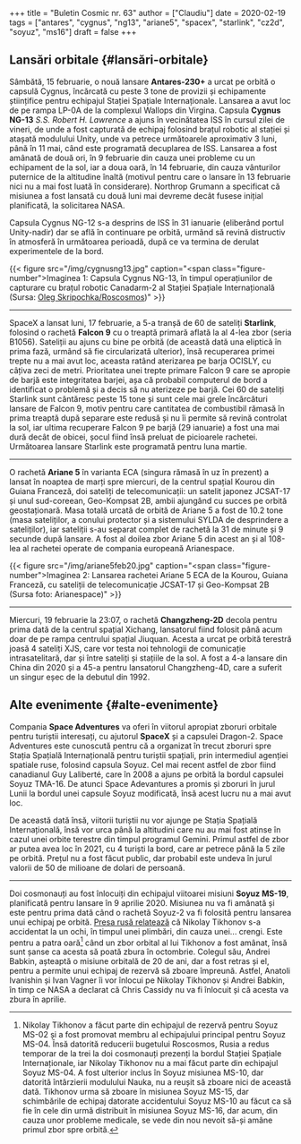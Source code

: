 +++
title = "Buletin Cosmic nr. 63"
author = ["Claudiu"]
date = 2020-02-19
tags = ["antares", "cygnus", "ng13", "ariane5", "spacex", "starlink", "cz2d", "soyuz", "ms16"]
draft = false
+++

## Lansări orbitale {#lansări-orbitale}

Sâmbătă, 15 februarie, o nouă lansare **Antares-230+** a urcat pe orbită o capsulă Cygnus, încărcată cu peste 3 tone de provizii și echipamente științifice pentru echipajul Stației Spațiale Internaționale. Lansarea a avut loc de pe rampa LP-0A de la complexul Wallops din Virgina. Capsula **Cygnus NG-13** _S.S. Robert H. Lawrence_ a ajuns în vecinătatea ISS în cursul zilei de vineri, de unde a fost capturată de echipaj folosind brațul robotic al stației și atașată modulului Unity, unde va petrece următoarele aproximativ 3 luni, până în 11 mai, când este programată decuplarea de ISS. Lansarea a fost amânată de două ori, în 9 februarie din cauza unei probleme cu un echipament de la sol, iar a doua oară, în 14 februarie, din cauza vânturilor puternice de la altitudine înaltă (motivul pentru care o lansare în 13 februarie nici nu a mai fost luată în considerare). Northrop Grumann a specificat că misiunea a fost lansată cu două luni mai devreme decât fusese inițial planificată, la solicitarea NASA.

Capsula Cygnus NG-12 s-a desprins de ISS în 31 ianuarie (eliberând portul Unity-nadir) dar se află în continuare pe orbită, urmând să revină distructiv în atmosferă în următoarea perioadă, după ce va termina de derulat experimentele de la bord.

{{< figure src="/img/cygnusng13.jpg" caption="<span class=\"figure-number\">Imaginea 1: </span>Capsula Cygnus NG-13, în timpul operațiunilor de capturare cu brațul robotic Canadarm-2 al Stației Spațiale Internațională (Sursa: [Oleg Skripochka/Roscosmos](https://twitter.com/roscosmos/status/1229710165823365121))" >}}

---

SpaceX a lansat luni, 17 februarie, a 5-a tranșă de 60 de sateliți **Starlink**, folosind o rachetă **Falcon 9** cu o treaptă primară aflată la al 4-lea zbor (seria B1056). Sateliții au ajuns cu bine pe orbită (de această dată una eliptică în prima fază, urmând să fie circularizată ulterior), însă recuperarea primei trepte nu a mai avut loc, aceasta ratând aterizarea pe barja OCISLY, cu câțiva zeci de metri. Prioritatea unei trepte primare Falcon 9 care se apropie de barjă este integritatea barjei, așa că probabil computerul de bord a identificat o problemă și a decis să nu aterizeze pe barjă. Cei 60 de sateliți Starlink sunt cântăresc peste 15 tone și sunt cele mai grele încărcături lansare de Falcon 9, motiv pentru care cantitatea de combustibil rămasă în prima treaptă după separare este redusă și nu îi permite să revină controlat la sol, iar ultima recuperare Falcon 9 pe barjă (29 ianuarie) a fost una mai dură decât de obicei, șocul fiind însă preluat de picioarele rachetei. Următoarea lansare Starlink este programată pentru luna martie.

---

O rachetă **Ariane 5** în varianta ECA (singura rămasă în uz în prezent) a lansat în noaptea de marți spre miercuri, de la centrul spațial Kourou din Guiana Franceză, doi sateliți de telecomunicații: un satelit japonez JCSAT-17 și unul sud-coreean, Geo-Kompsat 2B, ambii ajungând cu succes pe orbită geostaționară. Masa totală urcată de orbită de Ariane 5 a fost de 10.2 tone (masa sateliților, a conului protector și a sistemului SYLDA de desprindere a sateliților), iar sateliții s-au separat complet de rachetă la 31 de minute și 9 secunde după lansare. A fost al doilea zbor Ariane 5 din acest an și al 108-lea al rachetei operate de compania europeană Arianespace.

{{< figure src="/img/ariane5feb20.jpg" caption="<span class=\"figure-number\">Imaginea 2: </span>Lansarea rachetei Ariane 5 ECA de la Kourou, Guiana Franceză, cu sateliții de telecomunicație JCSAT-17 și Geo-Kompsat 2B (Sursa foto: Arianespace)" >}}

---

Miercuri, 19 februarie la 23:07, o rachetă **Changzheng-2D** decola pentru prima dată de la centrul spațial Xichang, lansatorul fiind folosit până acum doar de pe rampa centrului spațial Jiuquan. Acesta a urcat pe orbită terestră joasă 4 sateliți XJS, care vor testa noi tehnologii de comunicație intrasatelitară, dar și între sateliți și stațiile de la sol. A fost a 4-a lansare din China din 2020 și a 45-a pentru lansatorul Changzheng-4D, care a suferit un singur eșec de la debutul din 1992.


## Alte evenimente {#alte-evenimente}

Compania **Space Adventures** va oferi în viitorul apropiat zboruri orbitale pentru turiștii interesați, cu ajutorul **SpaceX** și a capsulei Dragon-2. Space Adventures este cunoscută pentru că a organizat în trecut zboruri spre Stația Spațială Internațională pentru turiștii spațiali, prin intermediul agenției spatiale ruse, folosind capsula Soyuz. Cel mai recent astfel de zbor fiind canadianul Guy Laliberté, care în 2008 a ajuns pe orbită la bordul capsulei Soyuz TMA-16. De atunci Space Adevantures a promis și zboruri în jurul Lunii la bordul unei capsule Soyuz modificată, însă acest lucru nu a mai avut loc.

De această dată însă, viitorii turiștii nu vor ajunge pe Stația Spațială Internațională, însă vor urca până la altitudini care nu au mai fost atinse în cazul unei orbite terestre din timpul programul Gemini. Primul astfel de zbor ar putea avea loc în 2021, cu 4 turiști la bord, care ar petrece până la 5 zile pe orbită. Prețul nu a fost făcut public, dar probabil este undeva în jurul valorii de 50 de milioane de dolari de persoană.

---

Doi cosmonauți au fost înlocuiți din echipajul viitoarei misiuni **Soyuz MS-19**, planificată pentru lansare în 9 aprilie 2020. Misiunea nu va fi amânată și este pentru prima dată când o rachetă Soyuz-2 va fi folosită pentru lansarea unui echipaj pe orbită. [Presa rusă relatează](https://www.vedomosti.ru/politics/news/2020/02/19/823432-roskosmos-zamenit-ekipazh-ekspeditsii-k-mks) că Nikolay Tikhonov s-a accidentat la un ochi, în timpul unei plimbări, din cauza unei... crengi. Este pentru a patra oară[^fn:1] când un zbor orbital al lui Tikhonov a fost amânat, însă sunt șanse ca acesta să poată zbura în octombrie. Colegul său, Andrei Babkin, așteaptă o misiune orbitală de 20 de ani, dar a fost retras și el, pentru a permite unui echipaj de rezervă să zboare împreună. Astfel, Anatoli Ivanishin și Ivan Vagner îi vor înlocui pe Nikolay Tikhonov și Andrei Babkin, în timp ce NASA a declarat că Chris Cassidy nu va fi înlocuit și că acesta va zbura în aprilie.

[^fn:1]: Nikolay Tikhonov a făcut parte din echipajul de rezervă pentru Soyuz MS-02 și a fost promovat membru al echipajului principal pentru Soyuz MS-04. Însă datorită reducerii bugetului Roscosmos, Rusia a redus temporar de la trei la doi cosmonauți prezenți la bordul Stației Spațiale Internaționale, iar Nikolay Tikhonov nu a mai făcut parte din echipajul Soyuz MS-04. A fost ulterior inclus în Soyuz misiunea MS-10, dar datorită întârzierii modulului Nauka, nu a reușit să zboare nici de această dată. Tikhonov urma să zboare în misiunea Soyuz MS-15, dar schimbările de echipaj datorate accidentului Soyuz MS-10 au făcut ca să fie în cele din urmă distribuit în misiunea Soyuz MS-16, dar acum, din cauza unor probleme medicale, se vede din nou nevoit să-și amâne primul zbor spre orbită.